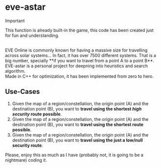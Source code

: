 # eve-astar

> [!IMPORTANT]
> This function is already built-in the game, this code has been created just for fun and understanding.
<br>
EVE Online is commonly known for having a massive size for travelling across solar systems... In fact, it has over 7500 different systems. That is a big number, specially **if you want to travel from a point A to a point B**.

<br>
EVE-astar is a personal project for deepning into heuristics and search algorithm.

<br>
Made in C++ for optimization, it has been implemented from zero to hero.


## Use-Cases
1. Given the map of a region/constellation, the origin point (A) and the destination point (B), you want to **travel using the shortest _high security_ route possible**.
2. Given the map of a region/constellation, the origin point (A) and the destination point (B), you want to **travel using the shortest route possible**.
3. Given the map of a region/constellation, the origin point (A) and the destination point (B), you want to **travel using the just a low/null security route**.

Please, enjoy this as much as I have (probably not, it is going to be a nightmare) coding it.




